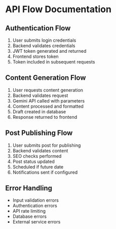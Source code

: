 # API Flow Documentation

## Authentication Flow
1. User submits login credentials
2. Backend validates credentials
3. JWT token generated and returned
4. Frontend stores token
5. Token included in subsequent requests

## Content Generation Flow
1. User requests content generation
2. Backend validates request
3. Gemini API called with parameters
4. Content processed and formatted
5. Draft created in database
6. Response returned to frontend

## Post Publishing Flow
1. User submits post for publishing
2. Backend validates content
3. SEO checks performed
4. Post status updated
5. Scheduled if future date
6. Notifications sent if configured

## Error Handling
- Input validation errors
- Authentication errors
- API rate limiting
- Database errors
- External service errors 